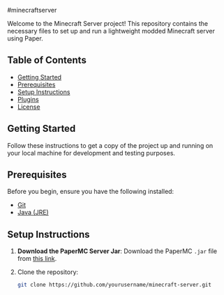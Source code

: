 #minecraftserver

Welcome to the Minecraft Server project! This repository contains the necessary files to set up and run a lightweight modded Minecraft server using Paper.

## Table of Contents
- [Getting Started](#getting-started)
- [Prerequisites](#prerequisites)
- [Setup Instructions](#setup-instructions)
- [Plugins](#plugins)
- [License](#license)

## Getting Started

Follow these instructions to get a copy of the project up and running on your local machine for development and testing purposes.

## Prerequisites

Before you begin, ensure you have the following installed:
- [Git](https://git-scm.com/)
- [Java (JRE)](https://www.oracle.com/java/technologies/javase-jre11-downloads.html)

## Setup Instructions

1. **Download the PaperMC Server Jar**:
   Download the PaperMC `.jar` file from [this link](https://drive.google.com/file/d/1XFYyPDwXbtIEtPeBzpuzCJi2U3UEoGGJ/view?usp=drive_link).

2. Clone the repository:
   ```bash
   git clone https://github.com/yourusername/minecraft-server.git

